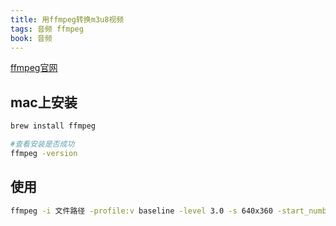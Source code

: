 ```yaml
---
title: 用ffmpeg转换m3u8视频
tags: 音频 ffmpeg
book: 音频
---
```


[ffmpeg官网](http://ffmpeg.org/)

## mac上安装

```sh
brew install ffmpeg

#查看安装是否成功
ffmpeg -version 
```

## 使用

```sh
ffmpeg -i 文件路径 -profile:v baseline -level 3.0 -s 640x360 -start_number 0 -hls_time 10 -hls_list_size 0 -f hls 生成的目标文件路径
```
